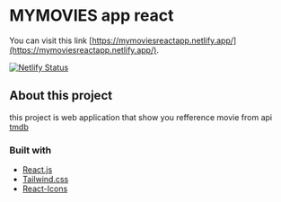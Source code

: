 # MYMOVIES app react

You can visit this link [https://mymoviesreactapp.netlify.app/](https://mymoviesreactapp.netlify.app/).

[![Netlify Status](https://api.netlify.com/api/v1/badges/3c900a8a-dffe-4696-8aae-3b5bb324288a/deploy-status)](https://app.netlify.com/sites/mymoviesreactapp/deploys)

## About this project

this project is web application that show you refference movie from api [tmdb](https://developers.themoviedb.org/3/)

### Built with

* [React.js](https://reactjs.org/)
* [Tailwind.css](https://tailwindcss.com/)
* [React-Icons](https://react-icons.github.io/react-icons/)
